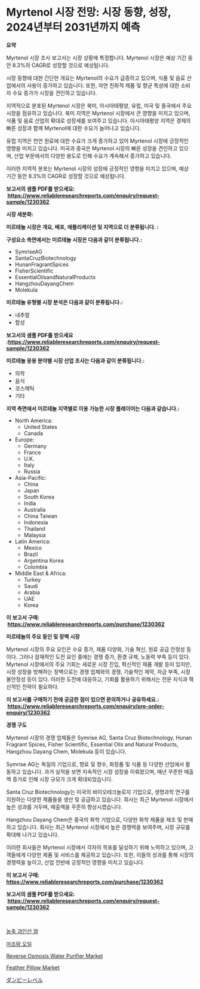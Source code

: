 <p><h1>Myrtenol 시장 전망: 시장 동향, 성장, 2024년부터 2031년까지 예측</h1></p><p><strong>요약</strong></p>
<p><p>Myrtenol 시장 조사 보고서는 시장 상황에 특정합니다. Myrtenol 시장은 예상 기간 동안 8.3%의 CAGR로 성장할 것으로 예상됩니다. </p><p>시장 동향에 대한 간단한 개요는 Myrtenol의 수요가 급증하고 있으며, 식품 및 음료 산업에서의 사용이 증가하고 있습니다. 또한, 자연 친화적 제품 및 향균 특성에 대한 소비자 수요 증가가 시장을 견인하고 있습니다. </p><p>지역적으로 분포된 Myrtenol 시장은 북미, 아시아태평양, 유럽, 미국 및 중국에서 주요 시장을 점유하고 있습니다. 북미 지역은 Myrtenol 시장에서 큰 영향을 미치고 있으며, 식품 및 음료 산업의 확대로 성장세를 보여주고 있습니다. 아시아태평양 지역은 경제의 빠른 성장과 함께 Myrtenol에 대한 수요가 늘어나고 있습니다. </p><p>유럽 지역은 천연 원료에 대한 수요가 크게 증가하고 있어 Myrtenol 시장에 긍정적인 영향을 미치고 있습니다. 미국과 중국은 Myrtenol 시장의 빠른 성장을 견인하고 있으며, 산업 부문에서의 다양한 용도로 인해 수요가 계속해서 증가하고 있습니다. </p><p>이러한 지역적 분포는 Myrtenol 시장의 성장에 긍정적인 영향을 미치고 있으며, 예상 기간 동안 8.3%의 CAGR로 성장할 것으로 예상됩니다.</p></p>
<p><strong>보고서의 샘플 PDF를 받으세요: &nbsp;<a href="https://www.reliableresearchreports.com/enquiry/request-sample/1230362">https://www.reliableresearchreports.com/enquiry/request-sample/1230362</a></strong></p>
<p><strong>시장 세분화:</strong></p>
<p><strong> 미르테놀 시장은 개요, 배포, 애플리케이션 및 지역으로 더 분류됩니다. :</strong></p>
<p><strong>구성요소 측면에서는 미르테놀 시장은 다음과 같이 분류됩니다.:</strong></p>
<p><ul><li>SymriseAG</li><li>SantaCruzBiotechnology</li><li>HunanFragrantSpices</li><li>FisherScientific</li><li>EssentialOilsandNaturalProducts</li><li>HangzhouDayangChem</li><li>Molekula</li></ul></p>
<p><strong> 미르테놀 유형별 시장 분석은 다음과 같이 분류됩니다.:</strong></p>
<p><ul><li>내추럴</li><li>합성</li></ul></p>
<p><strong>보고서의 샘플 PDF를 받으세요 :<a href="https://www.reliableresearchreports.com/enquiry/request-sample/1230362">https://www.reliableresearchreports.com/enquiry/request-sample/1230362</a></strong></p>
<p><strong> 미르테놀 응용 분야별 시장 산업 조사는 다음과 같이 분류됩니다.:</strong></p>
<p><ul><li>의학</li><li>음식</li><li>코스메틱</li><li>기타</li></ul></p>
<p><strong>지역 측면에서 미르테놀 지역별로 이용 가능한 시장 플레이어는 다음과 같습니다.:</strong></p>
<p><ul>
    <li>
        North America:
        <ul>
            <li>United States</li>
            <li>Canada</li>
        </ul>
    </li>
    <li>
        Europe:
        <ul>
            <li>Germany</li>
            <li>France</li>
            <li>U.K.</li>
            <li>Italy</li>
            <li>Russia</li>
        </ul>
    </li>
    <li>
        Asia-Pacific:
        <ul>
            <li>China</li>
            <li>Japan</li>
            <li>South Korea</li>
            <li>India</li>
            <li>Australia</li>
            <li>China Taiwan</li>
            <li>Indonesia</li>
            <li>Thailand</li>
            <li>Malaysia</li>
        </ul>
    </li>
    <li>
        Latin America:
        <ul>
            <li>Mexico</li>
            <li>Brazil</li>
            <li>Argentina Korea</li>
            <li>Colombia</li>
        </ul>
    </li>
    <li>
        Middle East & Africa:
        <ul>
            <li>Turkey</li>
            <li>Saudi</li>
            <li>Arabia</li>
            <li>UAE</li>
            <li>Korea</li>
        </ul>
    </li>
    </ul></p>
<p><strong>이 보고서 구매: &nbsp;<a href="https://www.reliableresearchreports.com/purchase/1230362">https://www.reliableresearchreports.com/purchase/1230362</a></strong></p>
<p><strong>미르테놀의 주요 동인 및 장벽 시장</strong></p>
<p><p>Myrtenol 시장의 주요 요인은 수요 증가, 제품 다양화, 기술 혁신, 원료 공급 안정성 등이다. 그러나 잠재적인 도전 요인 중에는 경쟁 증가, 환경 규제, 노동력 부족 등이 있다. Myrtenol 시장에서의 주요 기회는 새로운 시장 진입, 혁신적인 제품 개발 등이 있지만, 시장 성장을 방해하는 장벽으로는 경쟁 업체와의 경쟁, 기술적인 제약, 자금 부족, 시장 불안정성 등이 있다. 이러한 도전에 대응하고, 기회를 활용하기 위해서는 전문 지식과 혁신적인 전략이 필요하다.</p></p>
<p><strong>이 보고서를 구매하기 전에 궁금한 점이 있으면 문의하거나 공유하세요.: &nbsp;<a href="https://www.reliableresearchreports.com/enquiry/pre-order-enquiry/1230362">https://www.reliableresearchreports.com/enquiry/pre-order-enquiry/1230362</a></strong></p>
<p><strong>경쟁 구도</strong></p>
<p><p>Myrtenol 시장의 경쟁 업체들은 Symrise AG, Santa Cruz Biotechnology, Hunan Fragrant Spices, Fisher Scientific, Essential Oils and Natural Products, Hangzhou Dayang Chem, Molekula 등이 있습니다. </p><p>Symrise AG는 독일의 기업으로, 향료 및 향수, 화장품 및 식품 등 다양한 산업에서 활동하고 있습니다. 과거 실적을 보면 지속적인 시장 성장을 이뤄왔으며, 매년 꾸준한 매출액 증가로 인해 시장 규모가 크게 확대되었습니다. </p><p>Santa Cruz Biotechnology는 미국의 바이오테크놀로지 기업으로, 생명과학 연구를 지원하는 다양한 제품들을 생산 및 공급하고 있습니다. 회사는 최근 Myrtenol 시장에서 높은 성과를 거두며, 매출액을 꾸준히 향상시켰습니다. </p><p>Hangzhou Dayang Chem은 중국의 화학 기업으로, 다양한 화학 제품을 제조 및 판매하고 있습니다. 회사는 최근 Myrtenol 시장에서 높은 경쟁력을 보여주며, 시장 규모를 확대해 나가고 있습니다. </p><p>이러한 회사들은 Myrtenol 시장에서 각자의 목표를 달성하기 위해 노력하고 있으며, 고객들에게 다양한 제품 및 서비스를 제공하고 있습니다. 또한, 이들의 성과를 통해 시장의 경쟁력을 높이고, 산업 전반에 긍정적인 영향을 미치고 있습니다.</p></p>
<p><strong>이 보고서 구매: &nbsp; <a href="https://www.reliableresearchreports.com/purchase/1230362">https://www.reliableresearchreports.com/purchase/1230362</a></strong></p>
<p><strong>보고서의 샘플 PDF를 받으세요: &nbsp;<a href="https://www.reliableresearchreports.com/enquiry/request-sample/1230362">https://www.reliableresearchreports.com/enquiry/request-sample/1230362</a></strong><strong></strong></p>
<p>&nbsp;</p>
<p><p><a href="https://github.com/vsr06p4p49/Market-Research-Report-List-1/blob/main/21231913620.md">농축 과인산 염</a></p><p><a href="https://github.com/oajzkywllm460/Market-Research-Report-List-1/blob/main/21773873619.md">마조람 오일</a></p><p><a href="https://github.com/Alonsoolds3wq1d81czn8rbol/Market-Research-Report-List-1/blob/main/reverse-osmosis-water-purifier-market.md">Reverse Osmosis Water Purifier Market</a></p><p><a href="https://github.com/yemakinde/Market-Research-Report-List-1/blob/main/feather-pillow-market.md">Feather Pillow Market</a></p><p><a href="https://medium.com/@alliegrater55/%E3%83%80%E3%83%B3%E3%83%94%E3%83%BC%E3%83%AC%E3%83%99%E3%83%AB%E5%B8%82%E5%A0%B4%E3%83%AC%E3%83%9D%E3%83%BC%E3%83%88%E3%81%AF-%E3%81%93%E3%81%AE%E5%B8%82%E5%A0%B4%E3%81%AE%E6%9C%80%E6%96%B0%E3%83%88%E3%83%AC%E3%83%B3%E3%83%89%E3%81%A8%E6%88%90%E9%95%B7%E3%81%AE%E6%A9%9F%E4%BC%9A%E3%82%92%E6%98%8E%E3%82%89%E3%81%8B%E3%81%AB%E3%81%97%E3%81%BE%E3%81%99-563d7d10698c">ダンピーレベル</a></p></p>